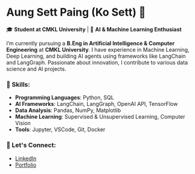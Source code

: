 # Aung Sett Paing (Ko Sett) 👋
🎓 **Student at CMKL University** | 🌱 **AI & Machine Learning Enthusiast**

I’m currently pursuing a **B.Eng in Artificial Intelligence & Computer Engineering** at **CMKL University**. I have experience in Machine Learning, Deep Learning, and building AI agents using frameworks like LangChain and LangGraph. Passionate about innovation, I contribute to various data science and AI projects.

### 🌟 Skills:
- **Programming Languages**: Python, SQL
- **AI Frameworks**: LangChain, LangGraph, OpenAI API, TensorFlow
- **Data Analysis**: Pandas, NumPy, Matplotlib
- **Machine Learning**: Supervised & Unsupervised Learning, Computer Vision
- **Tools**: Jupyter, VSCode, Git, Docker

### 🔗 Let's Connect:
- [LinkedIn]([your-linkedin-profile](https://www.linkedin.com/in/aung-sett-paing-6821021b0/))
- [Portfolio]([your-website](https://sites.google.com/view/aungsettpaing/home))

